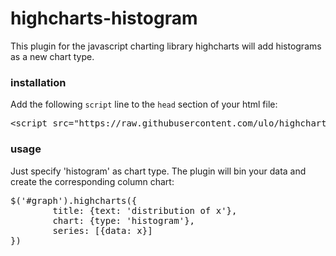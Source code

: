 highcharts-histogram
====================

This plugin for the javascript charting library highcharts will add histograms as a new chart type.

### installation
Add the following `script` line to the `head` section of your html file:
<pre>
&lt;script src=&quot;https://raw.githubusercontent.com/ulo/highcharts-histogram/master/highcharts-histogram.js&quot;&gt;&lt;/script&gt;
</pre>

### usage
Just specify 'histogram' as chart type. The plugin will bin your data and create the corresponding column chart:
<pre>
$(&apos;#graph&apos;).highcharts({
&#x9;title: {text: &apos;distribution of x&apos;},
&#x9;chart: {type: &apos;histogram&apos;},
&#x9;series: [{data: x}]
})
</pre>